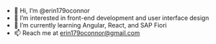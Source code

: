 - 👋 Hi, I’m @erin179oconnor
- 👀 I’m interested in front-end development and user interface design
- 🌱 I’m currently learning Angular, React, and SAP Fiori
- 📫 Reach me at erin179oconnor@gmail.com
